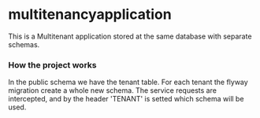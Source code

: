 # multitenancyapplication

This is a Multitenant application stored at the same database with separate schemas.

### How the project works
In the public schema we have the tenant table. For each tenant the flyway migration create a whole new schema.
The service requests are intercepted, and by the header 'TENANT' is setted which schema will be used.
